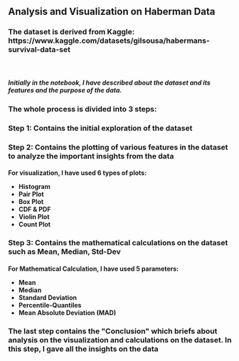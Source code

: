 <h2><b> Analysis and Visualization on Haberman Data</b></h2>
<h3> The dataset is derived from Kaggle: https://www.kaggle.com/datasets/gilsousa/habermans-survival-data-set

<br><h5>Initially in the notebook, I have described about the dataset and its features and the purpose of the data.</h5>

<h3> The whole process is divided into 3 steps: </h4>
<h3><b>Step 1: Contains the initial exploration of the dataset</b></h3>
<h3><b>Step 2: Contains the plotting of various features in the dataset to analyze the important insights from the data</b></h3>
<h4> For visualization, I have used 6 types of plots:
<ul>
<li>Histogram</li>
<li>Pair Plot</li>
<li>Box Plot</li>
<li>CDF & PDF</li>
<li>Violin Plot</li>
<li>Count Plot</li>
</ul>

<h3><b>Step 3: Contains the mathematical calculations on the dataset such as Mean, Median, Std-Dev </b></h3>
<h4> For Mathematical Calculation, I have used 5 parameters:
<ul>
<li>Mean</li>
<li>Median</li>
<li>Standard Deviation</li>
<li>Percentile-Quantiles</li>
<li>Mean Absolute Deviation (MAD)</li></ul>

<h3><b> The last step contains the "Conclusion" which briefs about analysis on the visualization and calculations on the dataset. In this step, I gave all the insights on the data </b></h3>
